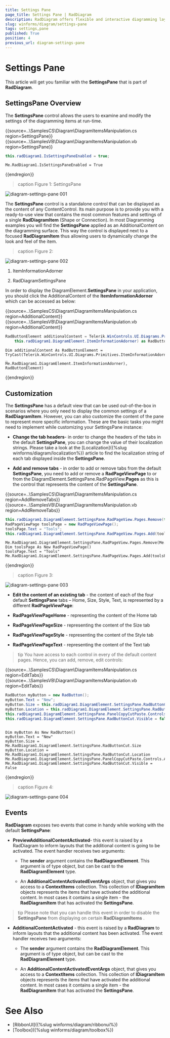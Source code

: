 ```yaml
---
title: Settings Pane
page_title: Settings Pane | RadDiagram
description: RadDiagram offers flexible and interactive diagramming layouts for your rich data-visualization applications.
slug: winforms/diagram/settings-pane
tags: settings,pane
published: True
position: 4
previous_url: diagram-settings-pane
---
```


# Settings Pane

This article will get you familiar with the __SettingsPane__ that is part of __RadDiagram__.
      
## SettingsPane Overview

The __SettingsPane__ control allows the users to examine and modify the settings of the diagramming items at run-time. 
 

{{source=..\SamplesCS\Diagram\DiagramItemsManipulation.cs region=SettingsPane}} 
{{source=..\SamplesVB\Diagram\DiagramItemsManipulation.vb region=SettingsPane}} 

````C#
this.radDiagram1.IsSettingsPaneEnabled = true;

````
````VB.NET
Me.RadDiagram1.IsSettingsPaneEnabled = True

````

{{endregion}} 



>caption Figure 1: SettingsPane

![diagram-settings-pane 001](images/diagram-settings-pane001.gif)

The __SettingsPane__ control is a standalone control that can be displayed as the content of any ContentControl. Its main purpose is to provide you with a ready-to-use view that contains the most common features and settings of a single __RadDiagramItem__ (Shape or Connection). In most Diagramming examples you will find the __SettingsPane__ applied as an AdditionalContent on the diagramming surface. This way the control is displayed next to a focused __RadDiagramItem__ thus allowing users to dynamically change the look and feel of the item. 
        
>caption Figure 2:

![diagram-settings-pane 002](images/diagram-settings-pane002.png)

1. ItemInformationAdorner

1. RadDiagramSettingsPane

In order to display the DiagramElement.__SettingsPane__ in your application, you should click the AdditionalContent of the __ItemInformationAdorner__ which can be accessed as below: 

{{source=..\SamplesCS\Diagram\DiagramItemsManipulation.cs region=AdditionalContent}} 
{{source=..\SamplesVB\Diagram\DiagramItemsManipulation.vb region=AdditionalContent}} 

````C#
RadButtonElement additionalContent = Telerik.WinControls.UI.Diagrams.Primitives.ItemInformationAdorner.GetAdditionalContent(
    this.radDiagram1.DiagramElement.ItemInformationAdorner) as RadButtonElement;

````
````VB.NET
Dim additionalContent As RadButtonElement = TryCast(Telerik.WinControls.UI.Diagrams.Primitives.ItemInformationAdorner.GetAdditionalContent( _
Me.RadDiagram1.DiagramElement.ItemInformationAdorner), RadButtonElement)

````

{{endregion}} 
 
## Customization

The __SettingsPane__ has a default view that can be used out-of-the-box in scenarios where you only need to display the common settings of a __RadDiagramItem__. However, you can also customize the content of the pane to represent more specific information. These are the basic tasks you might need to implement while customizing your SettingsPane instance:

* __Change the tab headers__- in order to change the headers of the tabs in the default __SettingsPane__, you can change the value of their localization strings. Please take a look at the [Localization]({%slug winforms/diagram/localization%}) article to find the localization string of each tab displayed inside the __SettingsPane__.
            

* __Add and remove tabs__ - in order to add or remove tabs from the default __SettingsPane__,  you need to add or remove a __RadPageViewPage__ to or from the DiagramElement.SettingsPane.RadPageView.__Pages__  as this is the control that represents the content of the __SettingsPane__. 

{{source=..\SamplesCS\Diagram\DiagramItemsManipulation.cs region=AddRemoveTabs}} 
{{source=..\SamplesVB\Diagram\DiagramItemsManipulation.vb region=AddRemoveTabs}} 

````C#
this.radDiagram1.DiagramElement.SettingsPane.RadPageView.Pages.Remove(this.radDiagram1.DiagramElement.SettingsPane.RadPageViewPageHome);
RadPageViewPage toolsPage = new RadPageViewPage();
toolsPage.Text = "Tools";
this.radDiagram1.DiagramElement.SettingsPane.RadPageView.Pages.Add(toolsPage);

````
````VB.NET
Me.RadDiagram1.DiagramElement.SettingsPane.RadPageView.Pages.Remove(Me.RadDiagram1.DiagramElement.SettingsPane.RadPageViewPageHome)
Dim toolsPage As New RadPageViewPage()
toolsPage.Text = "Tools"
Me.RadDiagram1.DiagramElement.SettingsPane.RadPageView.Pages.Add(toolsPage)

````

{{endregion}} 



>caption Figure 3:

![diagram-settings-pane 003](images/diagram-settings-pane003.png)

* __Edit the content of an existing tab__ - the content of each of the four default __SettingsPane__ tabs – Home, Size, Style, Text, is represented by a different __RadPageViewPage__:
            

* __RadPageViewPageHome__ - representing the content of the Home tab
                

* __RadPageViewPageSize__ - representing the content of the Size tab
                

* __RadPageViewPageStyle__ - representing the content of the Style tab
                

* __RadPageViewPageText__ - representing the content of the Text tab
                

>tip You have access to each control in every of the default content pages. Hence, you can add, remove, edit controls:
> 

{{source=..\SamplesCS\Diagram\DiagramItemsManipulation.cs region=EditTabs}} 
{{source=..\SamplesVB\Diagram\DiagramItemsManipulation.vb region=EditTabs}} 

````C#
RadButton myButton = new RadButton();
myButton.Text = "New";
myButton.Size = this.radDiagram1.DiagramElement.SettingsPane.RadButtonCut.Size;
myButton.Location = this.radDiagram1.DiagramElement.SettingsPane.RadButtonCut.Location;
this.radDiagram1.DiagramElement.SettingsPane.PanelCopyCutPaste.Controls.Add(myButton);
this.radDiagram1.DiagramElement.SettingsPane.RadButtonCut.Visible = false;

````
````VB.NET
 
Dim myButton As New RadButton()
myButton.Text = "New"
myButton.Size = Me.RadDiagram1.DiagramElement.SettingsPane.RadButtonCut.Size
myButton.Location = Me.RadDiagram1.DiagramElement.SettingsPane.RadButtonCut.Location
Me.RadDiagram1.DiagramElement.SettingsPane.PanelCopyCutPaste.Controls.Add(myButton)
Me.RadDiagram1.DiagramElement.SettingsPane.RadButtonCut.Visible = False

````

{{endregion}} 



>caption Figure 4:

![diagram-settings-pane 004](images/diagram-settings-pane004.png)

## Events

__RadDiagram__ exposes two events that come in handy while working with the default __SettingsPane__:

* __PreviewAdditionalContentActivated__- this event is raised by a RadDiagram to inform layouts that the additional content is going to be activated. The event handler receives two arguments:
            

	* The __sender__ argument contains the __RadDiagramElement__. This argument is of type object, but can be cast to the __RadDiagramElement__ type.
                

	* An __AdditionalContentActivatedEventArgs__ object, that gives you access to a __ContextItems__ collection. This collection of __IDiagramItem__ objects represents the items that have activated the additional content. In most cases it contains a single item - the __RadDiagramItem__ that has activated the __SettingsPane__.

>tip Please note that you can handle this event in order to disable the __SettingsPane__ from displaying on certain __RadDiagramItems__ .
>


* __AdditionalContentActivated__ - this event is raised by a __RadDiagram__ to inform layouts that the additional content has been activated. The event handler receives two arguments:
            

	* The __sender__ argument contains the __RadDiagramElement__. This argument is of type object, but can be cast to the __RadDiagramElement__ type.
                

	* An __AdditionalContentActivatedEventArgs__ object, that gives you access to a __ContextItems__ collection. This collection of __IDiagramItem__ objects represents the items that have activated the additional content. In most cases it contains a single item - the __RadDiagramItem__ that has activated the __SettingsPane__.
                
# See Also

* [RibbonUI]({%slug winforms/diagram/ribbonui%})	 
* [Toolbox]({%slug winforms/diagram/toolbox%})